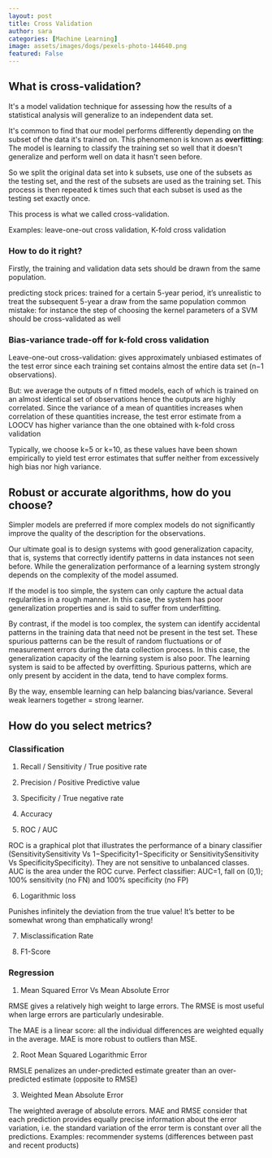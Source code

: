 ```yaml
---
layout: post
title: Cross Validation
author: sara
categories: [Machine Learning]
image: assets/images/dogs/pexels-photo-144640.png
featured: False
---
```


## What is cross-validation?

It's a model validation technique for assessing how the results of a statistical analysis will generalize to an independent data set. 

It's common to find that our model performs differently depending on the subset of the data it's trained on. This phenomenon is known as **overfitting**: The model is learning to classify the training set so well that it doesn't generalize and perform well on data it hasn't seen before.

So we split the original data set into k subsets, use one of the subsets as the testing set, and the rest of the subsets are used as the training set. This process is then repeated k times such that each subset is used as the testing set exactly once.

This process is what we called cross-validation.

Examples: leave-one-out cross validation, K-fold cross validation

### How to do it right?

Firstly, the training and validation data sets should be drawn from the same population.

predicting stock prices: trained for a certain 5-year period, it’s unrealistic to treat the subsequent 5-year a draw from the same population
common mistake: for instance the step of choosing the kernel parameters of a SVM should be cross-validated as well

### Bias-variance trade-off for k-fold cross validation

Leave-one-out cross-validation: gives approximately unbiased estimates of the test error since each training set contains almost the entire data set (n−1 observations).

But: we average the outputs of n fitted models, each of which is trained on an almost identical set of observations hence the outputs are highly correlated. Since the variance of a mean of quantities increases when correlation of these quantities increase, the test error estimate from a LOOCV has higher variance than the one obtained with k-fold cross validation

Typically, we choose k=5 or k=10, as these values have been shown empirically to yield test error estimates that suffer neither from excessively high bias nor high variance.

## Robust or accurate algorithms, how do you choose?

Simpler models are preferred if more complex models do not significantly improve the quality of the description for the observations.

Our ultimate goal is to design systems with good generalization capacity, that is, systems that correctly identify patterns in data instances not seen before. While the generalization performance of a learning system strongly depends on the complexity of the model assumed.

If the model is too simple, the system can only capture the actual data regularities in a rough manner. In this case, the system has poor generalization properties and is said to suffer from underfitting.

By contrast, if the model is too complex, the system can identify accidental patterns in the training data that need not be present in the test set. These spurious patterns can be the result of random fluctuations or of measurement errors during the data collection process. In this case, the generalization capacity of the learning system is also poor. The learning system is said to be affected by overfitting. Spurious patterns, which are only present by accident in the data, tend to have complex forms.

By the way, ensemble learning can help balancing bias/variance. Several weak learners together = strong learner.

## How do you select metrics?

### Classification

1. Recall / Sensitivity / True positive rate

2. Precision / Positive Predictive value

3. Specificity / True negative rate

4. Accuracy

5. ROC / AUC

ROC is a graphical plot that illustrates the performance of a binary classifier (SensitivitySensitivity Vs 1−Specificity1−Specificity or SensitivitySensitivity Vs SpecificitySpecificity). They are not sensitive to unbalanced classes.
AUC is the area under the ROC curve. Perfect classifier: AUC=1, fall on (0,1); 100% sensitivity (no FN) and 100% specificity (no FP)

6. Logarithmic loss

Punishes infinitely the deviation from the true value! It’s better to be somewhat wrong than emphatically wrong!

7. Misclassification Rate

8. F1-Score

### Regression

1. Mean Squared Error Vs Mean Absolute Error 

RMSE gives a relatively high weight to large errors. The RMSE is most useful when large errors are particularly undesirable.

The MAE is a linear score: all the individual differences are weighted equally in the average. MAE is more robust to outliers than MSE.

2. Root Mean Squared Logarithmic Error

RMSLE penalizes an under-predicted estimate greater than an over-predicted estimate (opposite to RMSE)

3. Weighted Mean Absolute Error

The weighted average of absolute errors. MAE and RMSE consider that each prediction provides equally precise information about the error variation, i.e. the standard variation of the error term is constant over all the predictions. Examples: recommender systems (differences between past and recent products)
